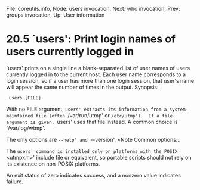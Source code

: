 File: coreutils.info,  Node: users invocation,  Next: who invocation,  Prev: groups invocation,  Up: User information

20.5 `users': Print login names of users currently logged in
============================================================

`users' prints on a single line a blank-separated list of user names of
users currently logged in to the current host.  Each user name
corresponds to a login session, so if a user has more than one login
session, that user's name will appear the same number of times in the
output.  Synopsis:

     users [FILE]

   With no FILE argument, `users' extracts its information from a
system-maintained file (often `/var/run/utmp' or `/etc/utmp').  If a
file argument is given, `users' uses that file instead.  A common
choice is `/var/log/wtmp'.

   The only options are `--help' and `--version'.  *Note Common
options::.

   The `users' command is installed only on platforms with the POSIX
`<utmpx.h>' include file or equivalent, so portable scripts should not
rely on its existence on non-POSIX platforms.

   An exit status of zero indicates success, and a nonzero value
indicates failure.

